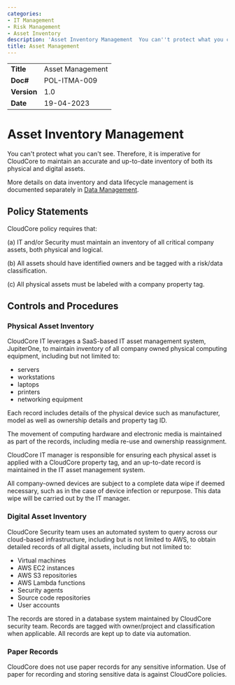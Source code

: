```yaml
---
categories:
- IT Management
- Risk Management
- Asset Inventory
description: 'Asset Inventory Management  You can''t protect what you can''t see.'
title: Asset Management
---
```


|              |                                     |
|--------------|-------------------------------------|
| **Title**    | Asset Management             |
| **Doc#**     | POL-ITMA-009 |
| **Version**  | 1.0                                 |
| **Date**     | 19-04-2023                              |

# Asset Inventory Management

You can't protect what you can't see.  Therefore, it is imperative for CloudCore
to maintain an accurate and up-to-date inventory of both its physical and
digital assets.

More details on data inventory and data lifecycle management is documented
separately in [Data Management](data-mgmt.md).

## Policy Statements

CloudCore policy requires that:

(a) IT and/or Security must maintain an inventory of all critical company
assets, both physical and logical.

(b) All assets should have identified owners and be tagged with a risk/data
classification.

(c) All physical assets must be labeled with a company property tag.



## Controls and Procedures


### Physical Asset Inventory

CloudCore IT leverages a SaaS-based IT asset management system,
JupiterOne, to maintain inventory of all company
owned physical computing equipment, including but not limited to:

* servers
* workstations
* laptops
* printers
* networking equipment

Each record includes details of the physical device such as manufacturer, model
as well as ownership details and property tag ID.

The movement of computing hardware and electronic media is maintained as part of
the records, including media re-use and ownership reassignment.

CloudCore IT manager is responsible for ensuring each physical asset is applied
with a CloudCore property tag, and an up-to-date record is maintained in the IT
asset management system.

All company-owned devices are subject to a complete data wipe if deemed necessary, such as in the 
case of device infection or repurpose. This data wipe will be carried out by the IT manager.


### Digital Asset Inventory

CloudCore Security team uses an automated system to query across our cloud-based
infrastructure, including but is not limited to AWS, to obtain detailed records
of all digital assets, including but not limited to:

* Virtual machines
* AWS EC2 instances
* AWS S3 repositories
* AWS Lambda functions
* Security agents
* Source code repositories
* User accounts

The records are stored in a database system maintained by CloudCore security
team. Records are tagged with owner/project and classification when applicable.
All records are kept up to date via automation.

### Paper Records

CloudCore does not use paper records for any sensitive information. Use of paper
for recording and storing sensitive data is against CloudCore policies.